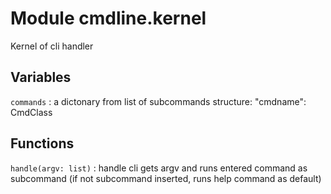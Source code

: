 Module cmdline.kernel
=====================
Kernel of cli handler

Variables
---------

    
`commands`
:   a dictonary from list of subcommands
    structure: "cmdname": CmdClass

Functions
---------

    
`handle(argv: list)`
:   handle cli
    gets argv and runs entered command as subcommand (if not subcommand inserted, runs help command as default)
